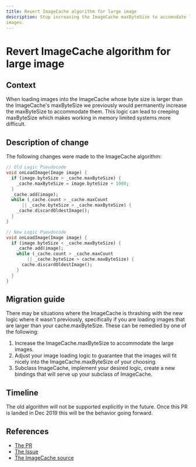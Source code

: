 ```yaml
---
title: Revert ImageCache algorithm for large image
description: Stop increasing the ImageCache maxByteSize to accomodate large
images.
---
```


# Revert ImageCache algorithm for large image

## Context

When loading images into the ImageCache whose byte size is larger than the
ImageCache's maxByteSize we previously would permanently increase the
maxByteSize to accommodate them.  This logic can lead to creeping maxByteSize
which makes working in memory limited systems more difficult.

## Description of change

The following changes were made to the ImageCache algorithm:

```dart
// Old Logic Pseudocode
void onLoadImage(Image image) {
  if (image.byteSize > _cache.maxByteSize) {
    _cache.maxByteSize = image.byteSize + 1000;
  }
  _cache.add(image);
  while (_cache.count > _cache.maxCount 
      || _cache.byteSize > _cache.maxByteSize) {
    _cache.discardOldestImage();
  }
}
```

```dart
// New Logic Pseudocode
void onLoadImage(Image image) {
  if (image.byteSize < _cache.maxByteSize) {
    _cache.add(image);
    while (_cache.count > _cache.maxCount 
        || _cache.byteSize > cache.maxByteSize) {
      cache.discardOldestImage();
    }
  }
}
```

## Migration guide

There may be situations where the ImageCache is thrashing with the new logic
where it wasn't previously, specifically if you are loading images that are
larger than your cache.maxByteSize.  These can be remedied by one of the
following:

  1) Increase the ImageCache.maxByteSize to accommodate the large images.
  1) Adjust your image loading logic to guarantee that the images will fit
     nicely into the ImageCache.maxByteSize of your choosing.
  1) Subclass ImageCache, implement your desired logic, create a new bindings
     that will serve up your subclass of ImageCache.

## Timeline

The old algorithm will not be supported explicitly in the future.  Once this PR
is landed in Dec 2019 this will be the behavior going forward.

## References

- [The PR](https://github.com/flutter/flutter/pull/47387)
- [The Issue](https://github.com/flutter/flutter/issues/45643)
- [The ImageCache source](https://github.com/flutter/flutter/blob/master/packages/flutter/lib/src/painting/image_cache.dart)
